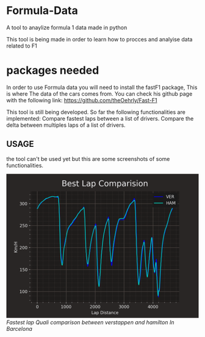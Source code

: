# Formula-Data
A tool to anaylize formula 1 data made in python 

This tool is being made in order to learn how to procces and analyise data related to F1

# packages needed
In order to use Formula data you will need to install the fastF1 package, This is where The data of the cars comes from. You can check his github page with the following link:
https://github.com/theOehrly/Fast-F1

This tool is still being developed.
So far the following functionalities are implemented:
Compare fastest laps between a list of drivers.
Compare the delta between multiples laps of a list of drivers.

## USAGE
the tool can't be used yet but this are some screenshots of some functionalities.

![](images/VER_HAM.png)
_Fastest lap Quali comparison between verstappen and hamilton In Barcelona_

